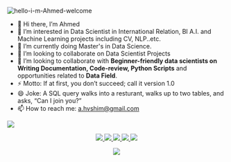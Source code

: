 ![hello-i-m-Ahmed-welcome](https://github.com/ahvshim/ahvshim/assets/126220185/c163ff09-5901-4322-a471-e3f96c85d3ce)

- 👋 Hi there, I’m Ahmed
- 👀 I’m interested in Data Scientist in International Relation, BI A.I. and Machine Learning projects including CV, NLP..etc.
- 🌱 I’m currently doing Master's in Data Science.
- 💞️ I’m looking to collaborate on Data Scientist Projects
- 💬 I’m looking to collaborate with **Beginner-friendly data scientists on Writing Documentation, Code-review, Python Scripts** and opportunities related to **Data Field**.
- ⚡ Motto: If at first, you don’t succeed; call it version 1.0
- 😄 Joke: A SQL query walks into a resturant, walks up to two tables, and asks, “Can I join you?”
- 📫 How to reach me: a.hvshim@gmail.com

![](https://github.com/ahvshim/ahvshim/assets/126220185/8d44aff2-ecb7-4202-8432-e6f9b54acc08)
<p align="center"> 
 <a href="https://twitter.com/ahvshim" alt="Ahmed's twitter">
   <img src="https://img.shields.io/badge/%20-Twitter-000000?logo=X&logoColor=white&style=for-the-badge" />
 </a>
 <a href="https://t.me/ahvshim" alt="Ahmed's telegram">
   <img src="https://img.shields.io/badge/%20-Telegram-26A5E4?logo=Telegram&logoColor=white&style=for-the-badge" />
 </a>

 <a href="https://github.com/ahvshim" alt="Ahmed's github">
   <img src="https://img.shields.io/badge/%20-GitHub-black?logo=GitHub&logoColor=white&style=for-the-badge" />
 </a>
 <a href="https://www.linkedin.com/in/ahmed-salim-b73aa9200" alt="Ahmed's linkedin">
   <img src="https://img.shields.io/badge/%20-LinkedIn-%230A66C2?logo=linkedin&logoColor=white&style=for-the-badge&link=https://www.linkedin.com/in/ahmed-salim-b73aa9200" />
 </a>
 <a href="https://ahvshim.github.io/" alt="Ahmed's Portfolio">
   <img src="https://img.shields.io/badge/-Portfolio-333333?style=for-the-badge&logo=Me" />
 </a>
 </p>

<p align="center">
  <a>
    <img src="https://komarev.com/ghpvc/?username=ahvshim" />
  </a>
</p>


